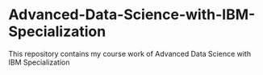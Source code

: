 # Advanced-Data-Science-with-IBM-Specialization
This repository contains my course work of Advanced Data Science with IBM Specialization
